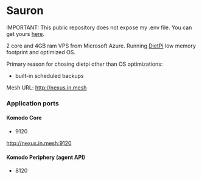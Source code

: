 # Sauron

IMPORTANT: This public repository does not expose my .env file. You can get yours [here](https://raw.githubusercontent.com/moghtech/komodo/main/compose/compose.env).

2 core and 4GB ram VPS from Microsoft Azure. Running [DietPi](https://dietpi.com/) low memory footprint and optimized OS.

Primary reason for chosing dietpi other than OS optimizations:
- built-in scheduled backups

Mesh URL: http://nexus.in.mesh

### Application ports

#### Komodo Core

- 9120

http://nexus.in.mesh:9120

#### Komodo Periphery (agent API)

- 8120